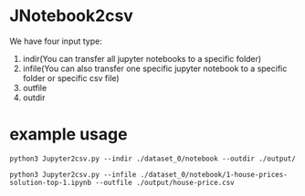 # JNotebook2csv

We have four input type:
1. indir(You can transfer all jupyter notebooks to a specific folder)
2. infile(You can also transfer one specific jupyter notebook to a specific folder or specific csv file)
3. outfile
4. outdir

# example usage

`python3 Jupyter2csv.py --indir ./dataset_0/notebook --outdir ./output/`

`python3 Jupyter2csv.py --infile ./dataset_0/notebook/1-house-prices-solution-top-1.ipynb --outfile ./output/house-price.csv`
